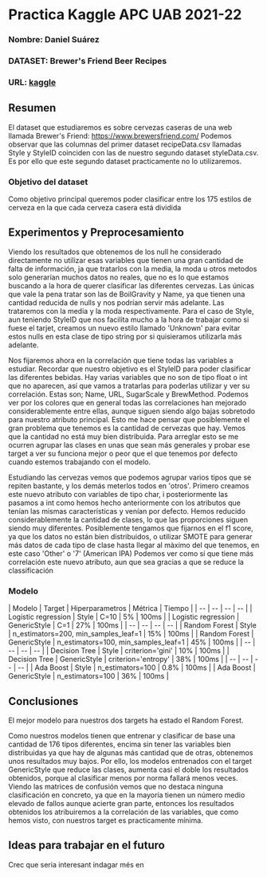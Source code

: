 # Practica Kaggle APC UAB 2021-22
### Nombre: Daniel Suárez
### DATASET: Brewer's Friend Beer Recipes
### URL: [kaggle](https://www.kaggle.com/jtrofe/beer-recipes)

## Resumen
El dataset que estudiaremos es sobre cervezas caseras de una web llamada Brewer's Friend: https://www.brewersfriend.com/
Podemos observar que las columnas del primer dataset recipeData.csv llamadas Style y StyleID coinciden con las de nuestro segundo dataset styleData.csv. Es por ello que este segundo dataset practicamente no lo utilizaremos.  

### Objetivo del dataset
Como objetivo principal queremos poder clasificar entre los 175 estilos de cerveza en la que cada cerveza casera está dividida

## Experimentos y Preprocesamiento
Viendo los resultados que obtenemos de los null he considerado directamente no utilizar esas variables que tienen una gran cantidad de falta de información, ja que tratarlos con la media, la moda u otros metodos solo generarían muchos datos no reales, que no es lo que estamos buscando a la hora de querer clasificar las diferentes cervezas.
Las únicas que vale la pena tratar son las de BoilGravity y Name, ya que tienen una cantidad reducida de nulls y nos podrían servir más adelante. Las trataremos con la media y la moda respectivamente.
Para el caso de Style, aun teniendo StyleID que nos facilita mucho a la hora de trabajar como si fuese el tarjet, creamos un nuevo estilo llamado 'Unknown' para evitar estos nulls en esta clase de tipo string por si quisieramos utilizarla más adelante.

Nos fijaremos ahora en la correlación que tiene todas las variables a estudiar. Recordar que nuestro objetivo es el StyleID para poder clasificar las diferentes bebidas.
Hay varias variables que no son de tipo float o int que no aparecen, así que vamos a tratarlas para poderlas utilizar y ver su correlación. Estas son; Name, URL, SugarScale y BrewMethod.
Podemos ver por los colores que en general todas las correlaciones han mejorado considerablemente entre ellas, aunque siguen siendo algo bajas sobretodo para nuestro atributo principal.
Esto me hace pensar que posiblemente el gran problema que tenemos es la cantidad de cervezas que hay.
Vemos que la cantidad no está muy bien distribuida. Para arreglar esto se me ocurren agrupar las clases en unas que sean más generales y probar ese target a ver su funciona mejor o peor que el que tenemos por defecto cuando estemos trabajando con el modelo.

Estudiando las cervezas vemos que podemos agrupar varios tipos que se repiten bastante, y los demás meterlos todos en 'otros'.
Primero creamos este nuevo atributo con variables de tipo char, i posteriormente las pasamos a int como hemos hecho anteriormente con los atributos que tenían las mismas características y venían por defecto.
Hemos reducido considerablemente la cantidad de clases, lo que las proporciones siguen siendo muy diferentes. Posiblemente tengamos que fijarnos en el f1 score, ya que los datos no están bien distribuidos, o utilizar SMOTE para generar más datos de cada tipo de clase hasta llegar al màximo del que tenemos, en este caso 'Other' o '7' (American IPA)
Podemos ver como sí que tiene más correlación este nuevo atributo, aun que sea gracias a que se reduce la classificación

### Modelo
| Modelo | Target | Hiperparametros | Métrica | Tiempo |
| -- | -- | -- | -- |
| Logistic regression | Style | C=10 | 5% | 100ms |
| Logistic regression | GenericStyle | C=1 | 27% | 100ms |
| -- | -- | -- | -- |
| Random Forest | Style | n_estimators=200, min_samples_leaf=1 | 15% | 100ms |
| Random Forest | GenericStyle | n_estimators=100, min_samples_leaf=1 | 45% | 100ms |
| -- | -- | -- | -- |
| Decision Tree | Style | criterion='gini' | 10% | 100ms |
| Decision Tree | GenericStyle | criterion='entropy' | 38% | 100ms |
| -- | -- | -- | -- |
| Ada Boost | Style | n_estimators=100 | 0.8% | 100ms |
| Ada Boost | GenericStyle | n_estimators=100 | 36% | 100ms |


## Conclusiones
El mejor modelo para nuestros dos targets ha estado el Random Forest.

Como nuestros modelos tienen que entrenar y clasificar de base una cantidad de 176 tipos diferentes, encima sin tener las variables bien distribuidas ya que hay de algunas más cantidad que de otras, obtenemos unos resultados muy bajos. 
Por ello, los modelos entrenados con el target GenericStyle que reduce las clases, aumenta casi el doble los resultados obtenidos, porque al clasificar menos por norma fallará menos veces.  
Viendo las matrices de confusión vemos que no destaca ninguna clasificación en concreto, ya que en la mayoría tienen un número medio elevado de fallos aunque acierte gran parte, entonces los resultados obtenidos los atribuiremos a la correlación de las variables, que como hemos visto, con nuestros target es practicamente mínima.

## Ideas para trabajar en el futuro
Crec que seria interesant indagar més en 